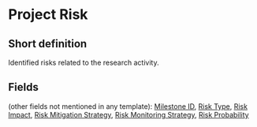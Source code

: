 # Project Risk
## Short definition
Identified risks related to the research activity.
## Fields
(other fields not mentioned in any template):
[Milestone ID](../Object-Fields/Project%20Risk/Milestone%20ID.md),
[Risk Type](../Object-Fields/Project%20Risk/Risk%20Type.md),
[Risk Impact](../Object-Fields/Project%20Risk/Risk%20Impact.md),
[Risk Mitigation Strategy](../Object-Fields/Project%20Risk/Risk%20Mitigation%20Strategy.md),
[Risk Monitoring Strategy](../Object-Fields/Project%20Risk/Risk%20Monitoring%20Strategy.md),
[Risk Probability](../Object-Fields/Project%20Risk/Risk%20Probability.md)
